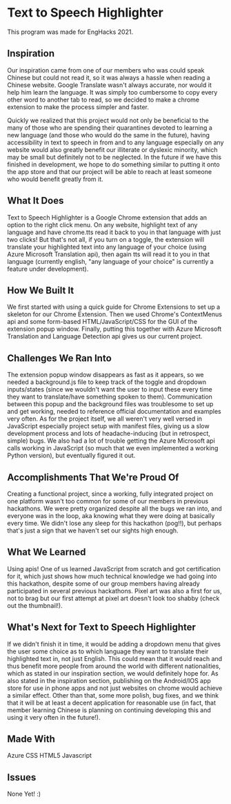 # Text to Speech Highlighter
This program was made for EngHacks 2021.

## Inspiration
Our inspiration came from one of our members who was could speak Chinese but could not read it, so it was always a hassle when reading a Chinese website. Google Translate wasn't always accurate, nor would it help him learn the language. It was simply too cumbersome to copy every other word to another tab to read, so we decided to make a chrome extension to make the process simpler and faster.

Quickly we realized that this project would not only be beneficial to the many of those who are spending their quarantines devoted to learning a new language (and those who would do the same in the future), having accessibility in text to speech in from and to any language especially on any website would also greatly benefit our illiterate or dyslexic minority, which may be small but definitely not to be neglected. In the future if we have this finished in development, we hope to do something similar to putting it onto the app store and that our project will be able to reach at least someone who would benefit greatly from it.

## What It Does
Text to Speech Highlighter is a Google Chrome extension that adds an option to the right click menu. On any website, highlight text of any language and have chrome.tts read it back to you in that language with just two clicks! But that's not all, if you turn on a toggle, the extension will translate your highlighted text into any language of your choice (using Azure Microsoft Translation api), then again tts will read it to you in that language (currently english, "any language of your choice" is currently a feature under development).

## How We Built It
We first started with using a quick guide for Chrome Extensions to set up a skeleton for our Chrome Extension. Then we used Chrome's ContextMenus api and some form-based HTML/JavaScript/CSS for the GUI of the extension popup window. Finally, putting this together with Azure Microsoft Translation and Language Detection api gives us our current project.

## Challenges We Ran Into
The extension popup window disappears as fast as it appears, so we needed a background.js file to keep track of the toggle and dropdown inputs/states (since we wouldn't want the user to input these every time they want to translate/have something spoken to them). Communication between this popup and the background files was troublesome to set up and get working, needed to reference official documentation and examples very often. As for the project itself, we all weren't very well versed in JavaScript especially project setup with manifest files, giving us a slow development process and lots of headache-inducing (but in retrospect, simple) bugs. We also had a lot of trouble getting the Azure Microsoft api calls working in JavaScript (so much that we even implemented a working Python version), but eventually figured it out.

## Accomplishments That We're Proud Of
Creating a functional project, since a working, fully integrated project on one platform wasn't too common for some of our members in previous hackathons. We were pretty organized despite all the bugs we ran into, and everyone was in the loop, aka knowing what they were doing at basically every time. We didn't lose any sleep for this hackathon (pog!!), but perhaps that's just a sign that we haven't set our sights high enough.

## What We Learned
Using apis! One of us learned JavaScript from scratch and got certification for it, which just shows how much technical knowledge we had going into this hackathon, despite some of our group members having already participated in several previous hackathons. Pixel art was also a first for us, not to brag but our first attempt at pixel art doesn't look too shabby (check out the thumbnail!).

## What's Next for Text to Speech Highlighter
If we didn't finish it in time, it would be adding a dropdown menu that gives the user some choice as to which language they want to translate their highlighted text in, not just English. This could mean that it would reach and thus benefit more people from around the world with different nationalities, which as stated in our inspiration section, we would definitely hope for. As also stated in the inspiration section, publishing on the Android/IOS app store for use in phone apps and not just websites on chrome would achieve a similar effect. Other than that, some more polish, bug fixes, and we think that it will be at least a decent application for reasonable use (in fact, that member learning Chinese is planning on continuing developing this and using it very often in the future!).

## Made With
Azure
CSS
HTML5
Javascript

## Issues
None Yet! :)

